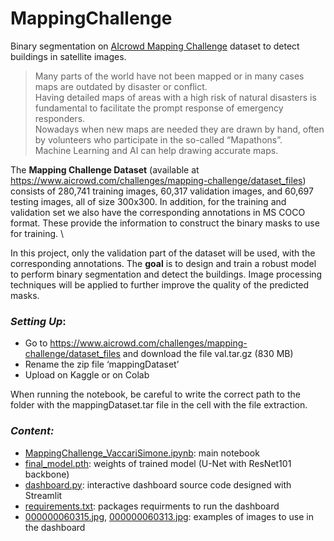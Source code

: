 # MappingChallenge
Binary segmentation on [AIcrowd Mapping Challenge](https://www.aicrowd.com/challenges/mapping-challenge) dataset to detect buildings in satellite images.

> Many parts of the world have not been mapped or in many cases maps are outdated by disaster or conflict. \
> Having detailed maps of areas with a high risk of natural disasters is fundamental to facilitate the prompt response of emergency responders. \
> Nowadays when new maps are needed they are drawn by hand, often by volunteers who participate in the so-called “Mapathons”. \
> Machine Learning and AI can help drawing accurate maps.


The **Mapping Challenge Dataset** (available at https://www.aicrowd.com/challenges/mapping-challenge/dataset_files) consists of 280,741 training images, 60,317 validation images, and 60,697 testing images, all of size 300x300. In addition, for the training and validation set we also have the corresponding annotations in MS COCO format. These provide the information to construct the binary masks to use for training. \

In this project, only the validation part of the dataset will be used, with the corresponding annotations. The **goal** is to design and train a robust model to perform binary segmentation and detect the buildings. Image processing techniques will be applied to further improve the quality of the predicted masks.

### _Setting Up_:
- Go to https://www.aicrowd.com/challenges/mapping-challenge/dataset_files and download the file val.tar.gz (830 MB)
-	Rename the zip file ‘mappingDataset’
-	Upload on Kaggle or on Colab

  When running the notebook, be careful to write the correct path to the folder with the mappingDataset.tar file in the cell with the file extraction.

### _Content:_
- [MappingChallenge_VaccariSimone.ipynb](https://github.com/MomiQB/MappingChallenge/blob/main/MappingChallenge_VaccariSimone.ipynb): main notebook
- [final_model.pth](https://github.com/MomiQB/MappingChallenge/blob/main/final_model.pth): weights of trained model (U-Net with ResNet101 backbone)
- [dashboard.py](https://github.com/MomiQB/MappingChallenge/blob/main/dashboard.py): interactive dashboard source code designed with Streamlit
- [requirements.txt](https://github.com/MomiQB/MappingChallenge/blob/main/requirements.txt): packages requirments to run the dashboard
- [000000060315.jpg](https://github.com/MomiQB/MappingChallenge/blob/main/000000060315.jpg), [000000060313.jpg](https://github.com/MomiQB/MappingChallenge/blob/main/000000060313.jpg): examples of images to use in the dashboard





